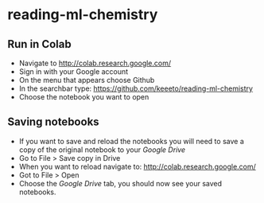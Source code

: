 # reading-ml-chemistry

## Run in Colab

* Navigate to http://colab.research.google.com/
* Sign in with your Google account
* On the menu that appears choose Github
* In the searchbar type: https://github.com/keeeto/reading-ml-chemistry
* Choose the notebook you want to open

## Saving notebooks

* If you want to save and reload the notebooks you will need to save a copy of the original notebook to your _Google Drive_
* Go to File > Save copy in Drive
* When you want to reload navigate to: http://colab.research.google.com/
* Got to File > Open
* Choose the _Google Drive_ tab, you should now see your saved notebooks.
